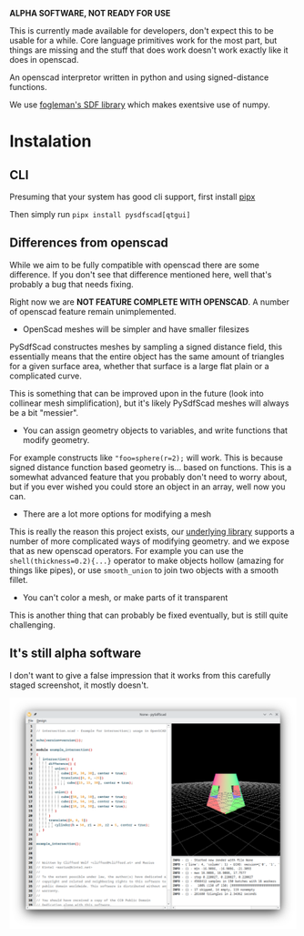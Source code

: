 **ALPHA SOFTWARE, NOT READY FOR USE**

This is currently made available for developers, don't expect this to be
usable for a while. Core language primitives work for the most part, but
things are missing and the stuff that does work doesn't work exactly like it
does in openscad.

An openscad interpretor written in python and using signed-distance functions.

We use [fogleman's SDF library](https://github.com/fogleman/sdf) which makes exentsive use
of numpy.

# Instalation

## CLI

Presuming that your system has good cli support, first install [pipx](https://pypa.github.io/pipx/)

Then simply run `pipx install pysdfscad[qtgui]`

## Differences from openscad

While we aim to be fully compatible with openscad there are some difference. If
you don't see that difference mentioned here, well that's probably a bug
that needs fixing.

Right now we are **NOT FEATURE COMPLETE WITH OPENSCAD**. A number of openscad
feature remain unimplemented.

 * OpenScad meshes will be simpler and have smaller filesizes

PySdfScad constructes meshes by sampling a signed distance field, this essentially means that
the entire object has the same amount of triangles for a given surface area, whether that surface
is a large flat plain or a complicated curve.

This is something that can be improved upon in the future (look into collinear mesh simplification), 
but it's likely PySdfScad meshes will always be a bit "messier".

 * You can assign geometry objects to variables, and write functions that modify geometry.

For example constructs like  `"foo=sphere(r=2);` will work. This is because signed distance function
based geometry is... based on functions. This is a somewhat advanced feature that you
probably don't need to worry about, but if you ever wished you could store an object in an array, well
now you can.

 * There are a lot more options for modifying a mesh

This is really the reason this project exists, our [underlying library](https://github.com/fogleman/sdf#miscellaneous)
 supports a number of more complicated ways of modifying geometry. and we expose
that as new openscad operators. For example you can use the `shell(thickness=0.2){...}`
operator to make objects hollow (amazing for things like pipes), or use
`smooth_union` to join two objects with a smooth fillet.

 * You can't color a mesh, or make parts of it transparent

This is another thing that can probably be fixed eventually, but is still quite challenging.

## It's still alpha software

I don't want to give a false impression that it works from this carefully staged screenshot,
it mostly doesn't.

![](Screenshot_0.png)

